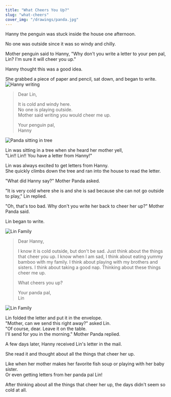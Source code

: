```yaml
---
title: "What Cheers You Up?"
slug: "what-cheers"
cover_img: "/drawings/panda.jpg"
---
```


Hanny the penguin was stuck inside the house one afternoon.

No one was outside since it was so windy and chilly.

Mother penguin said to Hanny,
"Why don't you write a letter to your pen pal, Lin?
I'm sure it will cheer you up."

Hanny thought this was a good idea.

She grabbed a piece of paper and pencil, sat down, and began to write.
![Hanny writing](drawings/hanny-writing.jpg)

> Dear Lin,
>
> It is cold and windy here.  
> No one is playing outside.  
> Mother said writing you would cheer me up.
>
> Your penguin pal,  
> Hanny

![Panda sitting in tree](drawings/panda.jpg)

Lin was sitting in a tree when she heard her mother yell,  
"Lin!! Lin!! You have a letter from Hanny!"

Lin was always excited to get letters from Hanny.  
She quickly climbs down the tree and ran into the house
to read the letter.

"What did Hanny say?" Mother Panda asked.

"It is very cold where she is and she is sad
because she can not go outside to play," Lin replied.

"Oh, that's too bad. Why don't you write her back to cheer her up?" Mother Panda said.

Lin began to write.

![Lin Family](/drawings/panda-writing.jpg)

> Dear Hanny,
>
> I know it is cold outside, but don't be sad. Just think about the
> things that cheer you up. I know when I am sad, I think about
> eating yummy bamboo with my family. I think about playing with my
> brothers and sisters. I think about taking a good nap. Thinking about
> these things cheer me up.
>
> What cheers you up?
>
> Your panda pal,  
> Lin

![Lin Family](/drawings/panda-family.jpg)

Lin folded the letter and put it in the envelope.  
"Mother, can we send this right away?" asked Lin.  
"Of course, dear. Leave it on the table.  
I'll send for you in the morning." Mother Panda replied.

A few days later, Hanny received Lin's letter in the mail.

She read it and thought about all the things that cheer her up.

Like when her mother makes her favorite fish soup or playing with
her baby sister.  
Or even getting letters from her panda pal Lin!

After thinking about all the things that cheer her up, the days didn't seem
so cold at all.
